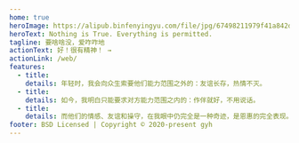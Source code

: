 ```yaml
---
home: true
heroImage: https://alipub.binfenyingyu.com/file/jpg/67498211979f41a842d23f680c79d5ed.jpg
heroText: Nothing is True. Everything is permitted.
tagline: 要啥啥没，爱咋咋地
actionText: 好！很有精神！ →
actionLink: /web/
features:
  - title:
    details: 年轻时，我会向众生索要他们能力范围之外的：友谊长存，热情不灭。
  - title:
    details: 如今，我明白只能要求对方能力范围之内的：作伴就好，不用说话。
  - title:
    details: 而他们的情感、友谊和操守，在我眼中仍完全是一种奇迹，是恩惠的完全表现。
footer: BSD Licensed | Copyright © 2020-present gyh
---
```

